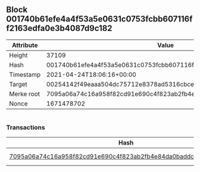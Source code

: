 ## Block 001740b61efe4a4f53a5e0631c0753fcbb607116ff2163edfa0e3b4087d9c182

Attribute | Value
--- | ---
Height | 37109
Hash | 001740b61efe4a4f53a5e0631c0753fcbb607116ff2163edfa0e3b4087d9c182
Timestamp | 2021-04-24T18:06:16+00:00
Target | 00254142f49eaaa504dc75712e8378ad5316cbcead634704b3734b6271167cc4
Merke root | 7095a06a74c16a958f82cd91e690c4f823ab2fb4e84da0baddc73d9566ca89d6
Nonce | 1671478702

```

```

### Transactions

Hash | Amount
--- | ---
[7095a06a74c16a958f82cd91e690c4f823ab2fb4e84da0baddc73d9566ca89d6](7095a06a74c16a958f82cd91e690c4f823ab2fb4e84da0baddc73d9566ca89d6.md) | 10.00000000 SKEPTI 
